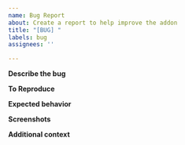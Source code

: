 ```yaml
---
name: Bug Report
about: Create a report to help improve the addon
title: "[BUG] "
labels: bug
assignees: ''

---
```


<!--
!! Don't write inside of arrows! These are comments that only you can see !!
-->
**Describe the bug**
<!--
A clear and concise description of what the bug is.
-->

**To Reproduce**
<!--
Steps to reproduce the behavior:
1. Go to '...'
2. Click on '....'
3. Scroll down to '....'
4. See error
-->

**Expected behavior**
<!--
A clear and concise description of what you expected to happen.
-->

**Screenshots**
<!--
If applicable, add screenshots to help explain your problem.
-->

**Additional context**
<!--
Add any other context about the problem here.
-->
